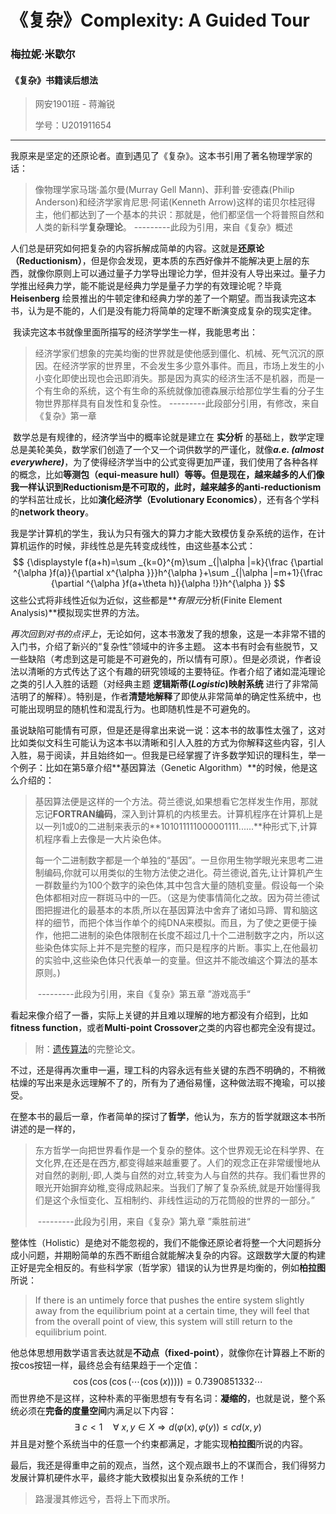 # 《复杂》Complexity: A Guided Tour

###  梅拉妮·米歇尔

####                                                         《复杂》书籍读后想法

> 网安1901班 - 蒋瀚锐
>
> 学号：U201911654



------

​        我原来是坚定的还原论者。直到遇见了《复杂》。这本书引用了著名物理学家的话：

> 像物理学家马瑞·盖尔曼(Murray Gell Mann)、菲利普·安德森(Philip Anderson)和经济学家肯尼思·阿诺(Kenneth Arrow)这样的诺贝尔桂冠得主，他们都达到了一个基本的共识：那就是，他们都坚信一个将普照自然和人类的新科学**复杂理论**。                                        ---------此段为引用，来自《复杂》概述

​        人们总是研究如何把复杂的内容拆解成简单的内容。这就是**还原论（Reductionism）**，但是你会发现，更本质的东西好像并不能解决更上层的东西，就像你原则上可以通过量子力学导出理论力学，但并没有人导出来过。量子力学推出经典力学，能不能说是经典力学是量子力学的有效理论呢？毕竟 **Heisenberg** 绘景推出的牛顿定律和经典力学的差了一个期望。而当我读完这本书，认为是不能的，人们是没有能力将简单的定理不断演变成复杂的现实定律。

​        我读完这本书就像里面所描写的经济学学生一样，我能思考出：

> 经济学家们想象的完美均衡的世界就是使他感到僵化、机械、死气沉沉的原因。在经济学家的世界里，不会发生多少意外事件。而且，市场上发生的小小变化即使出现也会迅即消失。那是因为真实的经济生活不是机器，而是一个有生命的系统，这个有生命的系统就像加德森展示给那位学生看的分子生物世界那样具有自发性和复杂性。                                                                     ---------此段部分引用，有修改，来自《复杂》第一章

​        数学总是有规律的，经济学当中的概率论就是建立在 **实分析** 的基础上，数学定理总是美轮美奂，数学家们创造了一个又一个词供数学的严谨化，就像***a.e. (almost everywhere)***，为了使得经济学当中的公式变得更加严谨，我们使用了各种各样的概念，比如**等测包（equi-measure hull）**等等。但是现在，越来越多的人们像我一样认识到Reductionism是不可取的，此时，越来越多的**anti-reductionism**的学科茁壮成长，比如**演化经济学（Evolutionary Economics）**，还有各个学科的**network theory**。

​        我是学计算机的学生，我认为只有强大的算力才能大致模仿复杂系统的运作，在计算机运作的时候，非线性总是先转变成线性，由这些基本公式：
$$
{\displaystyle f(a+h)=\sum _{k=0}^{m}\sum _{|\alpha |=k}{\frac {\partial ^{\alpha }f(a)}{\partial x^{\alpha }}}h^{\alpha }+\sum _{|\alpha |=m+1}{\frac {\partial ^{\alpha }f(a+\theta h)}{\alpha !}}h^{\alpha }}
$$
这些公式将非线性近似为近似，这些都是***有限元*分析(Finite Element Analysis)**模拟现实世界的方法。

​        *再次回到对书的点评上*，无论如何，这本书激发了我的想象，这是一本非常不错的入门书，介绍了新兴的“复杂性”领域中的许多主题。 这本书有时会有些脱节，又一些缺陷（考虑到这是可能是不可避免的，所以情有可原）。但是必须说，作者设法以清晰的方式传达了这个有趣的研究领域的主要特征。作者介绍了诸如混沌理论之类的引人入胜的话题（对经典主题 **逻辑斯蒂(*Logistic*)映射系统** 进行了非常简洁明了的解释）。特别是，作者**清楚地解释**了即使从非常简单的确定性系统中，也可能出现明显的随机性和混乱行为。也即随机性是不可避免的。

​        虽说缺陷可能情有可原，但是还是得拿出来说一说：这本书的故事性太强了，这对比如类似文科生可能认为这本书以清晰和引人入胜的方式为你解释这些内容，引人入胜，易于阅读，并且始终如一。但我是已经掌握了许多数学知识的理科生，举一个例子：比如在第5章介绍**基因算法（Genetic Algorithm）**的时候，他是这么介绍的：

> 基因算法便是这样的一个方法。荷兰德说,如果想看它怎样发生作用，那就忘记**FORTRAN编码**，深入到计算机的内核里去。计算机程序在计算机上是以一列1或0的二进制来表示的**101011111000001111......**种形式下,计算机程序看上去像是一大片染色体。
>
> 每一个二进制数字都是一个单独的“基因”。一旦你用生物学眼光来思考二进制编码,你就可以用类似的生物方法使之进化。荷兰德说,首先,让计算机产生一群数量约为100个数字的染色体,其中包含大量的随机变量。假设每一个染色体都相对应一群斑马中的一匹。（这是为使事情简化之故。因为荷兰德试图把握进化的最基本的本质,所以在基因算法中舍弃了诸如马蹄、胃和脑这样的细节，而把个体当作单个的纯DNA来模拟。而且，为了使之更便于操作，他把二进制的染色体限制在长度不超过几十个二进制数字之内，所以这些染色体实际上并不是完整的程序，而只是程序的片断。事实上,在他最初的实验中,这些染色体只代表单一的变量。但这并不能改编这个算法的基本原则。)
>
> ​                                                                                            ---------此段为引用，来自《复杂》第五章  ”游戏高手“

看起来像介绍了一番，实际上关键的并且难以理解的地方都没有介绍到，比如**fitness function**，或者**Multi-point Crossover**之类的内容也都完全没有提过。

> 附：[遗传算法](http://www.it-weise.de/projects/book.pdf)的完整论文。

​        不过，还是得再次重申一遍，理工科的内容永远有些关键的东西不明确的，不稍微枯燥的写出来是永远理解不了的，所有为了通俗易懂，这种做法瑕不掩瑜，可以接受。

​         在整本书的最后一章，作者简单的探讨了**哲学**，他认为，东方的哲学就跟这本书所讲述的是一样的，

> 东方哲学一向把世界看作是一个复杂的整体。这个世界观无论在科学界、在文化界,在还是在西方,都变得越来越重要了。人们的观念正在非常缓慢地从对自然的剥削,·即,人类与自然的对立,转变为人与自然的共存。我们看世界的眼光开始摒弃幼稚,变得成熟起来。当我们了解了复杂系统,就是开始懂得我们是这个永恒变化、互相制约、非线性运动的万花筒般的世界的一部分。”
>
> ​                                                                                            ---------此段为引用，来自《复杂》第九章  ”乘胜前进“

整体性（Holistic）是绝对不能忽视的，我们不能像还原论者将整一个大问题拆分成小问题，并期盼简单的东西不断组合就能解决复杂的内容。这跟数学大厦的构建正好是完全相反的。有些科学家（哲学家）错误的认为世界是均衡的，例如**柏拉图**所说：

> If there is an untimely force that pushes the entire system slightly away from the equilibrium point at a certain time, they will feel that from the overall point of view, this system will still return to the equilibrium point.

他总体思想用数学语言表达就是**不动点（fixed-point）**，就像你在计算器上不断的按cos按钮一样，最终总会有结果趋于一个定值：
$$
\cos(\cos(\cos(\cdots(\cos(x)))))=0.7390851332\cdots
$$
而世界绝不是这样，这种朴素的平衡思想有专有名词：**凝缩的**，也就是说，整个系统必须在**完备的度量空间**内满足以下内容：
$$
\exists\ c<1\quad\forall \ x,y\in X\Rightarrow d(\varphi(x),\varphi(y))\leq cd(x,y)
$$
并且是对整个系统当中的任意一个约束都满足，才能实现**柏拉图**所说的内容。

​       最后，我还是得重申之前的观点，当然，这个观点跟书上的不谋而合，我们得努力发展计算机硬件水平，最终才能大致模拟出复杂系统的工作！

>    路漫漫其修远兮，吾将上下而求所。


